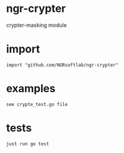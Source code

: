 # ngr-crypter
crypter-masking module

# import
```
import "github.com/NGRsoftlab/ngr-crypter"
```

# examples
```
see crypte_test.go file
```

# tests
```
just run go test
```